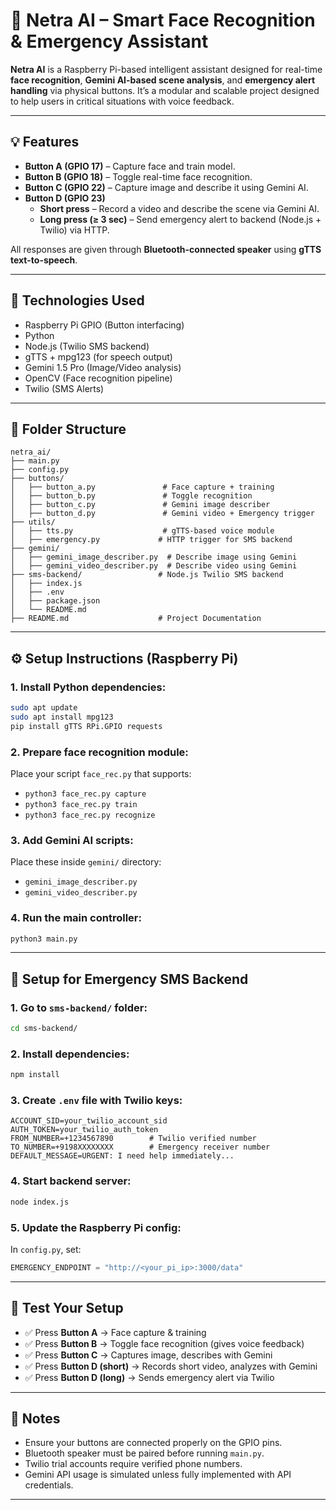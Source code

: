 # 🚨 Netra AI – Smart Face Recognition & Emergency Assistant

**Netra AI** is a Raspberry Pi-based intelligent assistant designed for real-time **face recognition**, **Gemini AI-based scene analysis**, and **emergency alert handling** via physical buttons. It’s a modular and scalable project designed to help users in critical situations with voice feedback.

---

## 💡 Features

- **Button A (GPIO 17)** – Capture face and train model.
- **Button B (GPIO 18)** – Toggle real-time face recognition.
- **Button C (GPIO 22)** – Capture image and describe it using Gemini AI.
- **Button D (GPIO 23)**  
  - **Short press** – Record a video and describe the scene via Gemini AI.  
  - **Long press (≥ 3 sec)** – Send emergency alert to backend (Node.js + Twilio) via HTTP.

All responses are given through **Bluetooth-connected speaker** using **gTTS text-to-speech**.

---

## 🧠 Technologies Used

- Raspberry Pi GPIO (Button interfacing)
- Python
- Node.js (Twilio SMS backend)
- gTTS + mpg123 (for speech output)
- Gemini 1.5 Pro (Image/Video analysis)
- OpenCV (Face recognition pipeline)
- Twilio (SMS Alerts)

---

## 📁 Folder Structure

```
netra_ai/
├── main.py
├── config.py
├── buttons/
│   ├── button_a.py               # Face capture + training
│   ├── button_b.py               # Toggle recognition
│   ├── button_c.py               # Gemini image describer
│   ├── button_d.py               # Gemini video + Emergency trigger
├── utils/
│   ├── tts.py                    # gTTS-based voice module
│   ├── emergency.py             # HTTP trigger for SMS backend
├── gemini/
│   ├── gemini_image_describer.py  # Describe image using Gemini
│   ├── gemini_video_describer.py  # Describe video using Gemini
├── sms-backend/                 # Node.js Twilio SMS backend
│   ├── index.js
│   ├── .env
│   ├── package.json
│   └── README.md
├── README.md                    # Project Documentation
```

---

## ⚙️ Setup Instructions (Raspberry Pi)

### 1. Install Python dependencies:
```bash
sudo apt update
sudo apt install mpg123
pip install gTTS RPi.GPIO requests
```

### 2. Prepare face recognition module:
Place your script `face_rec.py` that supports:
- `python3 face_rec.py capture`
- `python3 face_rec.py train`
- `python3 face_rec.py recognize`

### 3. Add Gemini AI scripts:
Place these inside `gemini/` directory:
- `gemini_image_describer.py`
- `gemini_video_describer.py`

### 4. Run the main controller:
```bash
python3 main.py
```

---

## 📡 Setup for Emergency SMS Backend

### 1. Go to `sms-backend/` folder:
```bash
cd sms-backend/
```

### 2. Install dependencies:
```bash
npm install
```

### 3. Create `.env` file with Twilio keys:
```
ACCOUNT_SID=your_twilio_account_sid
AUTH_TOKEN=your_twilio_auth_token
FROM_NUMBER=+1234567890        # Twilio verified number
TO_NUMBER=+9198XXXXXXXX        # Emergency receiver number
DEFAULT_MESSAGE=URGENT: I need help immediately...
```

### 4. Start backend server:
```bash
node index.js
```

### 5. Update the Raspberry Pi config:
In `config.py`, set:
```python
EMERGENCY_ENDPOINT = "http://<your_pi_ip>:3000/data"
```

---

## 🧪 Test Your Setup

- ✅ Press **Button A** → Face capture & training  
- ✅ Press **Button B** → Toggle face recognition (gives voice feedback)  
- ✅ Press **Button C** → Captures image, describes with Gemini  
- ✅ Press **Button D (short)** → Records short video, analyzes with Gemini  
- ✅ Press **Button D (long)** → Sends emergency alert via Twilio  

---

## 📌 Notes

- Ensure your buttons are connected properly on the GPIO pins.
- Bluetooth speaker must be paired before running `main.py`.
- Twilio trial accounts require verified phone numbers.
- Gemini API usage is simulated unless fully implemented with API credentials.

---